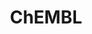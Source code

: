 ---
bigquery: https://console.cloud.google.com/bigquery?p=patents-public-data&d=ebi_chembl&page=dataset
citation: '"The ChEMBL database in 2017." Anna Gaulton, Anne Hersey, Michał Nowotka,
  A Patrícia Bento, Jon Chambers, David Mendez, Prudence Mutowo, Francis Atkinson,
  Louisa J Bellis, Elena Cibrián-Uhalte, Mark Davies, Nathan Dedman, Anneli Karlsson,
  María Paula Magariños, John P Overington, George Papadatos, Ines Smit, Andrew R
  Leach Nucleic acids Research (2017) 45 (Database Issue), D945-D954'
contributors: European Bioinformatics Institute
cost: None
description: ChEMBL Data is a manually curated database of small molecules used in
  drug discovery, including information about existing patented drugs.
documentation: 'schema: https://www.ebi.ac.uk/chembl/db_schema


  '
last_edit: 04/12/2022, 22:43:20
location: https://console.cloud.google.com/marketplace/product/google_patents_public_datasets/chembl
maintained_by: EMBL-EBI, an outstation of European Molecular Biology Laboratory
related_publications: '

  ChEMBL: towards direct deposition of bioassay data.


  Mendez D, Gaulton A, Bento AP, Chambers J, De Veij M, Félix E, Magariños MP, Mosquera
  JF, Mutowo P, Nowotka M, Gordillo-Marañón M, Hunter F, Junco L, Mugumbate G, Rodriguez-Lopez
  M, Atkinson F, Bosc N, Radoux CJ, Segura-Cabrera A, Hersey A, Leach AR.


  — Nucleic Acids Res. 2019; 47(D1):D930-D940. doi: 10.1093/nar/gky1075

  '
schema_fields:
- downgraded
- ddd_value
- authors
- l5
- major_class
- mc_organism
- cell_description
- parent_molregno
- frac_code
- log_id
- relationship_type
- protclasssyn_id
- assay_test_type
- activity_count
- canonical_smiles
- rgid
- cell_source_tissue
- topical
- published_units
- mutation
- syn_type
- patent_no
- src_id
- warning_year
- db_source
- assay_source
- withdrawn_year
- bto_id
- related_tid
- patent_expire_date
- version
- last_page
- result_flag
- title
- warning_id
- synonyms
- mc_tax_id
- relationship_desc
- targrel_id
- doc_type
- innovator_company
- chebi_par_id
- curated_by
- usan_substem
- assay_class_id
- action_type
- compound_name
- cell_ontology_id
- go_id
- level2_description
- full_mwt
- mesh_id
- alert_name
- ingredient
- hrac_class_id
- helm_notation
- ro3_pass
- mec_id
- assay_strain
- assay_tax_id
- drug_product_flag
- aidx
- who_extra
- homologue
- approval_date
- metabolite_record_id
- bei
- withdrawn_country
- cellosaurus_id
- active_ingredient
- level3_description
- mw_monoisotopic
- std_act_id
- level2
- withdrawn_flag
- mol_frac_id
- prediction_method
- alert_id
- assay_type
- mc_target_name
- mw_freebase
- trade_name
- job_id
- type
- issue
- usan_stem_definition
- level1
- end_position
- accession
- last_active
- pubmed_id
- indication_class
- level4_description
- component_id
- patent_id
- source
- target_desc
- confidence
- curation_comment
- molecular_species
- pref_name
- inorganic_flag
- published_value
- uberon_id
- usan_stem_id
- stem_class
- aspect
- prod_pat_id
- toid
- normal_range_max
- volume
- alogp
- standard_flag
- chembl_id
- ref_type
- route
- qudt_units
- ddd_units
- mc_target_type
- full_molformula
- ref_id
- enzyme_name
- hbd_lipinski
- relation
- src_short_name
- mecref_id
- assay_id
- mesh_heading
- parent_go_id
- tax_id
- parenteral
- confidence_score
- who_name
- units
- applicant_full_name
- smid
- compd_id
- class_type
- cx_most_bpka
- drugind_id
- cell_source_organism
- orig_description
- active_molregno
- cx_most_apka
- acd_logd
- hrac_code
- definition
- molregno
- l2
- caloha_id
- first_page
- molecular_mechanism
- withdrawn_class
- molecule_type
- class_level
- research_stem
- parameter_type
- cx_logp
- atc_code
- doc_id
- description
- dosed_ingredient
- enzyme_tid
- assay_category
- targcomp_id
- acd_most_apka
- normal_range_min
- standard_inchi
- parent_id
- sitecomp_id
- standard_type
- cx_logd
- bao_endpoint
- warning_country
- binding_site_comment
- l4
- level5
- set_name
- lle
- irac_class_id
- src_compound_id
- smarts
- co_stem_id
- l3
- domain_name
- protein_class_synonym
- met_id
- strength
- disease_efficacy
- updated_on
- short_name
- journal
- relationship
- oral
- assay_cell_type
- domain_id
- mol_irac_id
- res_stem_id
- entity_type
- ddd_admr
- pathway_key
- withdrawn_reason
- therapeutic_flag
- standard_upper_value
- ass_cls_map_id
- value
- metref_id
- stat
- submission_date
- efo_term
- protein_class_desc
- as_id
- ap_id
- selectivity_comment
- availability_type
- cl_lincs_id
- published_relation
- tissue_id
- target_type
- le
- molsyn_id
- acd_most_bpka
- structure_type
- substrate_record_id
- mechanism_of_action
- delist_flag
- chirality
- domain_type
- assay_param_id
- ddd_comment
- stem
- standard_inchi_key
- publication_number
- assay_desc
- country
- bao_format
- hbd
- assay_tissue
- creation_date
- level1_description
- nda_type
- mol_hrac_id
- psa
- ref_url
- previous_company
- product_id
- num_lipinski_ro5_violations
- data_validity_comment
- assay_subcellular_fraction
- compsyn_id
- predbind_id
- first_in_class
- src_assay_id
- standard_units
- start_position
- heavy_atoms
- idx
- qed_weighted
- biocomp_id
- pathway_id
- mol_atc_id
- frac_class_id
- ddd_id
- comp_go_id
- cell_name
- l1
- l8
- potential_duplicate
- status
- direct_interaction
- db_version
- drug_substance_flag
- year
- indref_id
- site_name
- updated_by
- company
- l6
- sei
- activity_id
- natural_product
- formulation_id
- cell_id
- site_residues
- comp_class_id
- ridx
- uo_units
- actsm_id
- rtb
- name
- path
- bao_id
- max_phase_for_ind
- drug_record_id
- variant_id
- label
- standard_text_value
- component_synonym
- organism
- text_value
- component_type
- parent_type
- ad_type
- l7
- isoform
- aromatic_rings
- site_id
- alert_set_id
- cidx
- compound_key
- activity_comment
- abstract
- usan_stem
- standard_relation
- dosage_form
- met_conversion
- source_domain_id
- cpd_str_alert_id
- sequence_md5sum
- mc_target_accession
- max_phase
- warning_type
- pchembl_value
- num_ro5_violations
- patent_use_code
- black_box_warning
- num_alerts
- sequence
- prodrug
- warning_description
- hba
- mechanism_comment
- species_group_flag
- target_mapping
- entity_id
- tid_fixed
- first_approval
- warnref_id
- acd_logp
- polymer_flag
- upper_value
- assay_organism
- doi
- domain_description
- hba_lipinski
- efo_id
- level4
- irac_code
- clo_id
- protein_class_id
- record_id
- level3
- annotation
- parameter_value
- tid
- cell_source_tax_id
- subgroup
- met_comment
- comments
- src_description
- oc_id
- warning_class
- molfile
- published_type
- usan_year
- standard_value
- tbl
- priority
shortname: chembl
tags:
- biotechnology
- health
- chemical
- bioinformatics
- medical
terms_of_use: CC BY-SA 3.0
title: ChEMBL
uuid: e232a192-965c-4ec9-904c-155b6dfe56c5
---